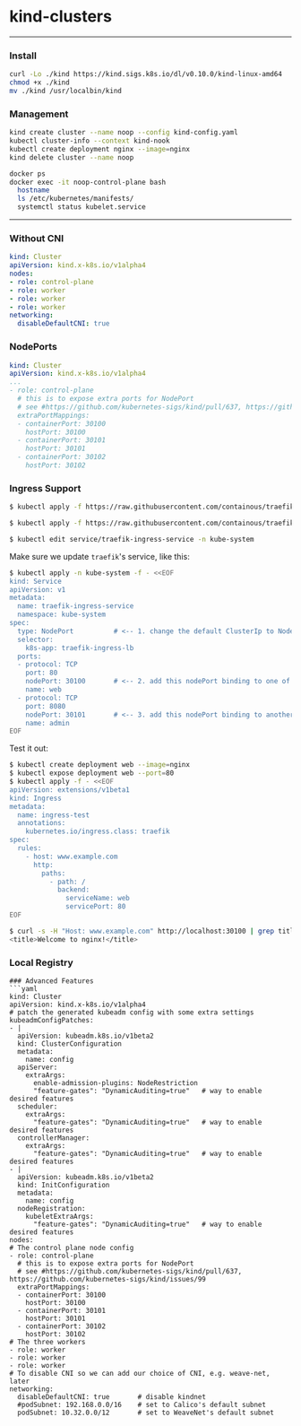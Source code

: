 # kind-clusters
---
### Install
```bash
curl -Lo ./kind https://kind.sigs.k8s.io/dl/v0.10.0/kind-linux-amd64
chmod +x ./kind
mv ./kind /usr/localbin/kind
```

### Management
```bash
kind create cluster --name noop --config kind-config.yaml
kubectl cluster-info --context kind-nook
kubectl create deployment nginx --image=nginx
kind delete cluster --name noop

docker ps
docker exec -it noop-control-plane bash
  hostname
  ls /etc/kubernetes/manifests/
  systemctl status kubelet.service

```
---
### Without CNI
```yaml
kind: Cluster
apiVersion: kind.x-k8s.io/v1alpha4
nodes:
- role: control-plane
- role: worker
- role: worker
- role: worker
networking:
  disableDefaultCNI: true
```

### NodePorts
```yaml
kind: Cluster
apiVersion: kind.x-k8s.io/v1alpha4
...
- role: control-plane
  # this is to expose extra ports for NodePort
  # see #https://github.com/kubernetes-sigs/kind/pull/637, https://github.com/kubernetes-sigs/kind/issues/99
  extraPortMappings:
  - containerPort: 30100
    hostPort: 30100
  - containerPort: 30101
    hostPort: 30101
  - containerPort: 30102
    hostPort: 30102
 ```
### Ingress Support
```bash
$ kubectl apply -f https://raw.githubusercontent.com/containous/traefik/v1.7/examples/k8s/traefik-rbac.yaml

$ kubectl apply -f https://raw.githubusercontent.com/containous/traefik/v1.7/examples/k8s/traefik-ds.yaml

$ kubectl edit service/traefik-ingress-service -n kube-system
```
Make sure we update `traefik`'s service, like this:

```bash
$ kubectl apply -n kube-system -f - <<EOF
kind: Service
apiVersion: v1
metadata:
  name: traefik-ingress-service
  namespace: kube-system
spec:
  type: NodePort          # <-- 1. change the default ClusterIp to NodePort
  selector:
    k8s-app: traefik-ingress-lb
  ports:
  - protocol: TCP
    port: 80
    nodePort: 30100       # <-- 2. add this nodePort binding to one of the node ports exposed
    name: web
  - protocol: TCP
    port: 8080
    nodePort: 30101       # <-- 3. add this nodePort binding to another one of the node ports exposed
    name: admin
EOF
```

Test it out:

```bash
$ kubectl create deployment web --image=nginx
$ kubectl expose deployment web --port=80
$ kubectl apply -f - <<EOF
apiVersion: extensions/v1beta1
kind: Ingress
metadata:
  name: ingress-test
  annotations:
    kubernetes.io/ingress.class: traefik
spec:
  rules:
    - host: www.example.com
      http:
        paths:
          - path: /
            backend:
              serviceName: web
              servicePort: 80
EOF

$ curl -s -H "Host: www.example.com" http://localhost:30100 | grep title
<title>Welcome to nginx!</title>
```

### Local Registry
```
### Advanced Features
```yaml
kind: Cluster
apiVersion: kind.x-k8s.io/v1alpha4
# patch the generated kubeadm config with some extra settings
kubeadmConfigPatches:
- |
  apiVersion: kubeadm.k8s.io/v1beta2
  kind: ClusterConfiguration
  metadata:
    name: config
  apiServer:
    extraArgs:
      enable-admission-plugins: NodeRestriction
      "feature-gates": "DynamicAuditing=true"   # way to enable desired features
  scheduler:
    extraArgs:
      "feature-gates": "DynamicAuditing=true"   # way to enable desired features
  controllerManager:
    extraArgs:
      "feature-gates": "DynamicAuditing=true"   # way to enable desired features
- |
  apiVersion: kubeadm.k8s.io/v1beta2
  kind: InitConfiguration
  metadata:
    name: config
  nodeRegistration:
    kubeletExtraArgs:
      "feature-gates": "DynamicAuditing=true"   # way to enable desired features
nodes:
# The control plane node config
- role: control-plane
  # this is to expose extra ports for NodePort
  # see #https://github.com/kubernetes-sigs/kind/pull/637, https://github.com/kubernetes-sigs/kind/issues/99
  extraPortMappings:
  - containerPort: 30100
    hostPort: 30100
  - containerPort: 30101
    hostPort: 30101
  - containerPort: 30102
    hostPort: 30102
# The three workers
- role: worker
- role: worker
- role: worker
# To disable CNI so we can add our choice of CNI, e.g. weave-net, later
networking:
  disableDefaultCNI: true       # disable kindnet
  #podSubnet: 192.168.0.0/16    # set to Calico's default subnet
  podSubnet: 10.32.0.0/12       # set to WeaveNet's default subnet
```
